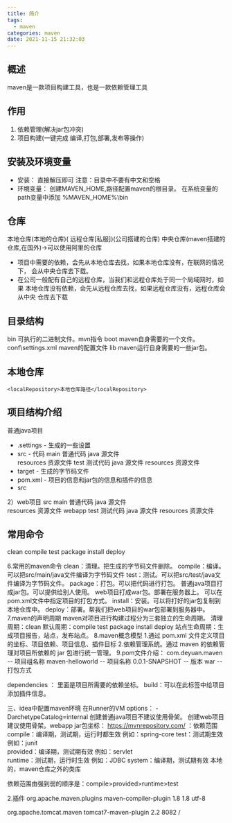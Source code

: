 ```yaml
---
title: 简介
tags:
  - maven
categories: maven
date: 2021-11-15 21:32:03
---
```


## 概述
maven是一款项目构建工具，也是一款依赖管理工具

## 作用
1. 依赖管理(解决jar包冲突)
2. 项目构建(一键完成 编译,打包,部署,发布等操作)


## 安装及环境变量
- 安装：
    直接解压即可
    注意：目录中不要有中文和空格
- 环境变量：
    创建MAVEN_HOME,路径配置maven的根目录。
    在系统变量的path变量中添加 %MAVEN_HOME%\bin


## 仓库
  本地仓库(本地的仓库)(
  远程仓库[私服])(公司搭建的仓库)
  中央仓库(maven搭建的仓库,在国外)->可以使用阿里的仓库
* 项目中需要的依赖，会先从本地仓库去找，如果本地仓库没有，在联网的情况下，	会从中央仓库去下载。
* 在公司一般配有自己的远程仓库，当我们和远程仓库处于同一个局域网时，如果	本地仓库没有依赖，会先从远程仓库去找，如果远程仓库没有，远程仓库会从中央	仓库去下载

## 目录结构
bin                 可执行的二进制文件。mvn指令
boot                maven自身需要的一个文件。
conf\settings.xml   maven的配置文件
lib                 maven运行自身需要的一些jar包。

## 本地仓库
 `<localRepository>本地仓库路径</localRepository>`

## 项目结构介绍
普通java项目
- .settings		- 生成的一些设置
- src			- 代码
    main			普通代码
      java				源文件		
    resources			资源文件
      test				测试代码
      java				源文件
      resources			资源文件
-  target		- 生成的字节码文件
-  pom.xml		- 项目的信息和jar包的信息和插件的信息
-  src


2）web项目
src
main			普通代码
java				源文件		
resources			资源文件
webapp
test				测试代码
java				源文件
resources			资源文件

## 常用命令
clean
compile
test
package
install
deploy


6.常用的maven命令
clean：清理。把生成的字节码文件删除。
compile：编译。可以把src/main/java文件编译为字节码文件
test：测试。可以把src/test/java文件编译为字节码文件。
package：打包。可以把代码进行打包。
普通java项目打成jar包。可以提供给别人使用。
web项目打成war包。部署在服务器上。
可以在pom.xml文件中指定项目的打包方式。
install：安装。可以将打好的jar包复制到本地仓库中。
deploy：部署。帮我们把web项目的war包部署到服务器中。
7.maven的声明周期
maven对项目进行构建过程分为三套独立的生命周期。
清理周期：clean
默认周期：compile	test	  package	 install		deploy
站点生命周期：生成项目报告，站点，发布站点。
8.maven概念模型
1.通过 pom.xml 文件定义项目的坐标、项目依赖、项目信息、插件目标
2.依赖管理系统。通过 maven 的依赖管理对项目所依赖的 jar 包进行统一管理。
9.pom文件介绍：
<groupId>com.deyuan.maven</groupId>	-- 项目组名称
<artifactId>maven-helloworld</artifactId>	-- 项目名称
<version>0.0.1-SNAPSHOT</version>		-- 版本
<packaging>war</packaging>				-- 打包方式

dependencies	： 里面是项目所需要的依赖坐标。
build：可以在此标签中给项目添加插件信息。

三、idea中配置maven环境
在Runner的VM options：
-DarchetypeCatalog=internal
创建普通java项目不建议使用骨架。
创建web项目建议使用骨架。webapp
jar包坐标：
https://mvnrepository.com/
<scope>：依赖范围
compile：编译期，测试期，运行时都生效		例如：spring-core
test：测试期生效							例如：junit	
provided：编译期，测试期有效				例如：servlet	
runtime：测试期，运行时生效				例如：JDBC
system：编译期，测试期有效				本地的，maven仓库之外的类库

依赖范围由强到弱的顺序是：compile>provided>runtime>test

2.插件
<plugins>
  <plugin>
    <groupId>org.apache.maven.plugins</groupId>
    <artifactId>maven-compiler-plugin</artifactId>
    <configuration>
      <source>1.8</source>
      <target>1.8</target>
      <encoding>utf-8</encoding>
    </configuration>
  </plugin>

  <plugin>
    <groupId>org.apache.tomcat.maven</groupId>
    <artifactId>tomcat7-maven-plugin</artifactId>
    <version>2.2</version>
    <configuration>
      <port>8082</port>
      <path>/</path>
    </configuration>
  </plugin>
</plugins>